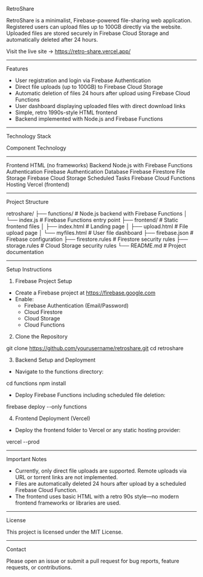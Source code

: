 RetroShare

RetroShare is a minimalist, Firebase-powered file-sharing web application. Registered users can upload files up to 100GB directly via the website. Uploaded files are stored securely in Firebase Cloud Storage and automatically deleted after 24 hours.

Visit the live site → https://retro-share.vercel.app/

---

Features

- User registration and login via Firebase Authentication
- Direct file uploads (up to 100GB) to Firebase Cloud Storage
- Automatic deletion of files 24 hours after upload using Firebase Cloud Functions
- User dashboard displaying uploaded files with direct download links
- Simple, retro 1990s-style HTML frontend
- Backend implemented with Node.js and Firebase Functions

---

Technology Stack

Component         Technology
----------------  -----------------------------
Frontend          HTML (no frameworks)
Backend           Node.js with Firebase Functions
Authentication    Firebase Authentication
Database          Firebase Firestore
File Storage      Firebase Cloud Storage
Scheduled Tasks   Firebase Cloud Functions
Hosting           Vercel (frontend)

---

Project Structure

retroshare/
├── functions/               # Node.js backend with Firebase Functions
│   └── index.js             # Firebase Functions entry point
├── frontend/                # Static frontend files
│   ├── index.html           # Landing page
│   ├── upload.html          # File upload page
│   └── myfiles.html         # User file dashboard
├── firebase.json            # Firebase configuration
├── firestore.rules          # Firestore security rules
├── storage.rules            # Cloud Storage security rules
└── README.md                # Project documentation

---

Setup Instructions

1. Firebase Project Setup

- Create a Firebase project at https://firebase.google.com
- Enable:
  - Firebase Authentication (Email/Password)
  - Cloud Firestore
  - Cloud Storage
  - Cloud Functions

2. Clone the Repository

git clone https://github.com/yourusername/retroshare.git
cd retroshare

3. Backend Setup and Deployment

- Navigate to the functions directory:

cd functions
npm install

- Deploy Firebase Functions including scheduled file deletion:

firebase deploy --only functions

4. Frontend Deployment (Vercel)

- Deploy the frontend folder to Vercel or any static hosting provider:

vercel --prod

---

Important Notes

- Currently, only direct file uploads are supported. Remote uploads via URL or torrent links are not implemented.
- Files are automatically deleted 24 hours after upload by a scheduled Firebase Cloud Function.
- The frontend uses basic HTML with a retro 90s style—no modern frontend frameworks or libraries are used.

---

License

This project is licensed under the MIT License.

---

Contact

Please open an issue or submit a pull request for bug reports, feature requests, or contributions.
